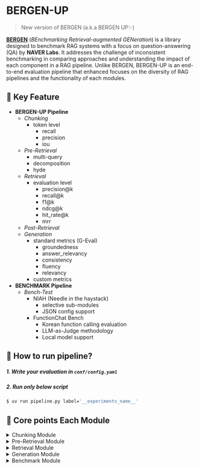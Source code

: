 # BERGEN-UP

>   New version of BERGEN (a.k.a BERGEN UP✨)

[**BERGEN**](https://github.com/naver/bergen?tab=readme-ov-file) (*BEnchmarking Retrieval-augmented GENeration*) is a library designed to benchmark RAG systems with a focus on question-answering (QA) by **NAVER Labs**. It addresses the challenge of inconsistent benchmarking in comparing approaches and understanding the impact of each component in a RAG pipeline. Unlike BERGEN, BERGEN-UP is an end-to-end evaluation pipeline that enhanced focuses on the diversity of RAG pipelines and the functionality of each modules.


## 🍒 Key Feature
- **BERGEN-UP Pipeline** 
    - *Chunking*
        - token level
            - recall
            - precision
            - iou
    - *Pre-Retrieval*
        - multi-query
        - decomposition
        - hyde
    - *Retrieval*
        - evaluation level
            - precision@k
            - recall@k  
            - f1@k
            - ndcg@k
            - hit_rate@k
            - mrr
    - *Post-Retrieval*
    - *Generation*
        - standard metrics (G-Eval)
            - groundedness
            - answer_relevancy
            - consistency
            - fluency
            - relevancy
        - custom metrics
- **BENCHMARK Pipeline**
    - *Bench-Test*
        - NIAH (Needle in the haystack)
            - selective sub-modules
            - JSON config support
        - FunctionChat Bench
            - Korean function calling evaluation
            - LLM-as-Judge methodology
            - Local model support
        <!-- - BEIR
        - ASQA
        - TriviaQA
        - HotpotQA
        - WikiQA
        - NQ -->
<!-- - **Extra Module** for RAG
    - Generate Synthetic Dataset
        - QA (= Question Answering) -->


## 🥑 How to run pipeline?

##### 1. Write your evaluation in `conf/config.yaml`

##### 2. Run only below script
```bash
$ uv run pipeline.py label='__experiments_name__'
```

## 🍊 Core points Each Module

<details>
<summary>Chunking Module</summary>

- 핵심 기능
    - Token Level 평가
        - Metric : (https://research.trychroma.com/evaluating-chunking)
            - iou
            - precision
            - recall

- 사용법
    - `conf/config.yaml`의 `chunking` 섹션에 아래 내용을 참고하여 작성한다.
    ```yaml
    chunking:
        strategies: 
            - question_set_path: "${hydra:runtime.cwd}/data/chunking/question_set/questions_df_chatlogs.csv"
            - corpora_id_paths:
                chatlogs: "${hydra:runtime.cwd}/data/chunking/corpora/chatlogs.md"
            - Semantic Chunking:
                mode: openai
                embedding_model: "text-embedding-3-large"
                custom_url: "custom_embedding_function_api_address"
            - Recursive Token Chunking:
                chunk_size: 800
                chunk_overlap: 400
            - Fixed Token Chunking:
                chunk_size: 800
                chunk_overlap: 400
    ```

</details>

<details>
<summary>Pre-Retrieval Module</summary>

- 핵심 기능
    - LLM-as-a-Judge 기반 품질 평가
        - Multi-Query 평가 지표:
            - diversity : 생성된 다중 쿼리들 간의 다양성 평가 (0-1)
            - coverage : 원본 쿼리의 다양한 측면을 얼마나 포괄하는지 평가 (0-1)
            - relevance : 생성된 쿼리들이 원본 쿼리와 얼마나 관련성이 있는지 평가 (0-1)
        - Query Decomposition 평가 지표:
            - completeness : 복잡한 쿼리를 얼마나 완전하게 분해했는지 평가 (0-1)
            - granularity : 분해된 쿼리들의 적절한 세분화 정도 평가 (0-1)
            - independence : 각 분해된 쿼리가 독립적으로 답변 가능한지 평가 (0-1)
            - answerability : 분해된 쿼리들이 실제로 답변 가능한지 평가 (0-1)
        - HyDE (Hypothetical Document Embeddings) 평가 지표:
            - relevance : 생성된 가상 문서가 쿼리와 얼마나 관련성이 있는지 평가 (0-1)
            - specificity : 생성된 문서가 얼마나 구체적이고 상세한지 평가 (0-1)
            - factuality : 생성된 문서의 사실적 정확성 평가 (0-1)
            - coherence : 생성된 문서의 일관성과 논리적 흐름 평가 (0-1)

- 사용법
    - `conf/config.yaml`의 `pre_retrieval` 섹션에 아래 내용을 참고하여 작성한다.
    ```yaml
    pre_retrieval:
        strategies: 
            - Multi Query:
                path: "${hydra:runtime.cwd}/data/pre_retrieval/multi_query/sample_data.json"
            - Query Decomposition:
                path: "${hydra:runtime.cwd}/data/pre_retrieval/query_decomposition/sample_data.json"
            - HyDE:
                path: "${hydra:runtime.cwd}/data/pre_retrieval/hyde/sample_data.json"
    ```

</details>

<details>
<summary>Retrieval Module</summary>

- 핵심 기능
    - Evaluation Level 평가
        - Metric : 
            - precision@k : 검색된 상위 k개 결과 중 관련 문서의 비율
            - recall@k : 전체 관련 문서 중 상위 k개 결과에서 검색된 비율
            - f1@k : precision@k와 recall@k의 조화평균
            - ndcg@k : 순위를 고려한 누적 할인 게인
            - hit_rate@k : 상위 k개 결과에 관련 문서가 하나라도 있는 비율
            - mrr : 첫 번째 관련 문서의 순위 역수 평균

- 사용법
    - `conf/config.yaml`의 `retrieval` 섹션에 아래 내용을 참고하여 작성한다.
    ```yaml
    retrieval:
        strategies: 
            - sample_data_path: "${hydra:runtime.cwd}/data/retrieval/sample_data.json"
            - top_k: 10
    ```

</details>

<details>
<summary>Generation Module</summary>

- 핵심 기능
    - G-Eval 기반 생성 품질 평가
        - Standard Metrics (표준 평가 지표):
            - groundedness : 생성된 답변이 제공된 컨텍스트에 얼마나 근거하는지 평가 (0-1)
            - answer_relevancy : 생성된 답변이 질문에 얼마나 관련성이 있는지 평가 (0-1)
            - consistency : 생성된 답변의 내부 일관성 평가 (0-1)
            - fluency : 생성된 답변의 유창성 및 가독성 평가 (0-1)
            - relevancy : 검색된 컨텍스트가 질문에 얼마나 관련성이 있는지 평가 (0-1)
        - Custom Metrics (사용자 정의 평가 지표):
            - 사용자가 정의한 평가 기준에 따른 맞춤형 평가 가능
            - 1-5 점 척도로 세밀한 평가 지원

- 사용법
    - `conf/config.yaml`의 `generation` 섹션에 아래 내용을 참고하여 작성한다.
    
    **기본 사용법 (Standard Metrics):**
    ```yaml
    generation:
        strategies: 
            - sample_data_path: "${hydra:runtime.cwd}/data/generation/sample_generation_data.json"
            - evaluation_metrics:
                - groundedness
                - answer_relevancy
            - g_eval_config:
                mode: "standard"
                metric_name: "Answer Relevancy"  # 선택 가능: Answer Relevancy, Consistency, Fluency, Groundness, Relevancy
                metric_llm:
                    model_name: "gpt-4"
                    temperature: 0.0
                    max_tokens: 1024
    ```
    
    **커스텀 메트릭 사용법:**
    ```yaml
    generation:
        strategies: 
            - sample_data_path: "${hydra:runtime.cwd}/data/generation/sample_generation_data.json"
            - g_eval_config:
                mode: "custom"
                metric_name: "Technical Accuracy"
                metric_description: "Evaluating how technically accurate and precise the answer is"
                metric_criterion: |
                    - 1: Very Poor. The answer contains significant technical errors.
                    - 2: Poor. The answer has some technical accuracy but contains notable errors.
                    - 3: Fair. The answer is generally accurate but lacks precision.
                    - 4: Good. The answer is technically accurate with minor issues.
                    - 5: Excellent. The answer is perfectly accurate and technically precise.
                metric_llm:
                    model_name: "gpt-4"
                    temperature: 0.0
                    max_tokens: 1024
    ```

</details>

<details>
<summary>Benchmark Module</summary>

- 핵심 기능
    - NIAH (Needle In A Haystack) 평가
        - 긴 컨텍스트 내에서 특정 정보를 찾는 능력 평가
        - 다양한 테스트 케이스 지원:
            - single_needle : 단일 정보 검색
            - multi_needle : 다중 정보 검색
            - complex_info : 복잡한 정보 검색
            - password_test : 암호 찾기 테스트
            - location_test : 위치 정보 찾기 테스트
        - 컨텍스트 길이와 깊이에 따른 성능 분석
        - 선택적 테스트 케이스 실행 지원
        - JSON/YAML 설정 파일 지원

- 사용법
    - `conf/config.yaml`의 `benchmark` 섹션에 아래 내용을 참고하여 작성한다.
    
    **기본 사용법:**
    ```yaml
    benchmark:
        strategies:
            - llm_endpoint: "openai/gpt-4o"
            - needle_config_path: "${hydra:runtime.cwd}/data/benchmark/NIAH/needle_config.json"
            - NIAH:
                context_lengths: [1000, 2000, 4000]
                document_depth_percents: [0.1, 0.5, 0.9]
                num_samples_per_test: 2
                save_results: true
                save_contexts: false
                test_cases: ["single_needle", "multi_needle", "complex_info"]  # 실행할 테스트 선택
    ```
    
    **needle_config.json 형식:**
    ```json
    {
        "single_needle": {
            "needles": ["The secret code is ALPHA-7234."],
            "question": "What is the secret code?",
            "true_answer": "ALPHA-7234"
        },
        "multi_needle": {
            "needles": [
                "The meeting will be held in Conference Room B.",
                "The meeting time is 3:30 PM.",
                "The meeting date is next Tuesday."
            ],
            "question": "When and where is the meeting?",
            "true_answer": "The meeting will be held in Conference Room B at 3:30 PM next Tuesday."
        },
        "complex_info": {
            "needles": [
                "Dr. Smith discovered the rare element Xenium in 2019.",
                "Xenium has atomic number 142.",
                "The element exhibits superconducting properties at room temperature."
            ],
            "question": "What are the key facts about Xenium?",
            "true_answer": "Dr. Smith discovered Xenium in 2019. It has atomic number 142 and exhibits superconducting properties at room temperature."
        }
    }
    ```
    
    **특정 테스트만 실행하기:**
    ```yaml
    benchmark:
        strategies:
            - llm_endpoint: "openai/gpt-4o"
            - needle_config_path: "${hydra:runtime.cwd}/data/benchmark/NIAH/needle_config.json"
            - NIAH:
                context_lengths: [1000, 2000]
                document_depth_percents: [0.1, 0.5]
                num_samples_per_test: 1
                save_results: true
                save_contexts: false
                test_cases: ["single_needle", "multi_needle"]  # 2개 테스트만 실행
    ```

    **FunctionChat Bench 평가:**
    
    FunctionChat-Bench는 한국어 LLM의 함수 호출(function calling) 능력을 평가하는 벤치마크입니다.
    
    - 주요 특징:
        - Dialog/SingleCall 두 가지 평가 타입 지원
        - Exact Match와 LLM-as-Judge 평가 방식
        - OpenAI 호환 API 지원 (로컬 모델 사용 가능)
        - 한국어 함수 호출 시나리오 평가
    
    **기본 사용법:**
    ```yaml
    function_chat:
        strategies:
            # 평가할 모델 설정
            - llm_model_name: "gpt-4o"
            - llm_api_key: "${common.OPENAI_API_KEY}"
            - llm_endpoint: "https://api.openai.com/v1"
            
            # 평가자 모델 설정 (선택사항, 기본값: GPT-4)
            - evaluator_model: "gpt-4"
            - evaluator_endpoint: "https://api.openai.com/v1"
            
            # 평가 설정
            - evaluation_types: ["dialog", "singlecall"]  # 평가 타입 선택
            - data_path: "${hydra:runtime.cwd}/data/benchmark/functionchat_bench"
            - dataset_files:  # 커스텀 데이터셋 파일 지정 (선택사항)
                dialog: "FunctionChat-Dialog-Sample.jsonl"
                singlecall: "FunctionChat-Singlecall-Sample.jsonl"
            - temperature: 0.0
            - tool_choice: "auto"
            - only_exact: false  # true: exact match만, false: LLM 평가 포함
    ```
    
    **로컬 모델 사용 예시:**
    ```yaml
    function_chat:
        strategies:
            # vLLM 또는 다른 OpenAI 호환 서버 사용
            - llm_model_name: "llama-3-70b-instruct"
            - llm_api_key: "dummy-key"  # 로컬 서버에서는 무시됨
            - llm_endpoint: "http://localhost:8000/v1"
            
            # 평가자는 GPT-4 사용 (권장)
            - evaluator_model: "gpt-4"
            - evaluator_endpoint: "https://api.openai.com/v1"
            
            - evaluation_types: ["singlecall"]
            - only_exact: false
    ```
    
    **데이터셋 형식:**
    - Dialog: 다중 턴 대화에서의 함수 호출 평가
    - SingleCall: 단일 쿼리에 대한 함수 호출 평가
    - 각 예제는 tools, query, ground_truth를 포함
    
    **평가 결과:**
    - Accuracy: 전체 정답률
    - 상세 결과는 `outputs/function_chat_summary.json`에 저장

</details>